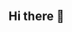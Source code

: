 ## Hi there 👋

<!--
**Rajdeep0511/Rajdeep0511** is a ✨ _special_ ✨ repository because its `README.md` (this file) appears on your GitHub profile.

Hi World! I am an aspiring Software Engineer pursuing Computer Science Engineering

- 🔭 I’m currently working on ...
- 🌱 I’m currently learning ...
- 👯 I’m looking to collaborate on ...
- 🤔 I’m looking for help with ...
- 💬 Ask me about ...
- 📫 How to reach me: ...
- 😄 Pronouns: ...
- ⚡ Fun fact: ...
-->

